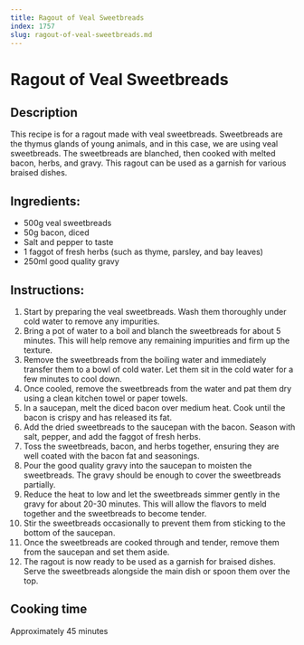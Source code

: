 ```yaml
---
title: Ragout of Veal Sweetbreads
index: 1757
slug: ragout-of-veal-sweetbreads.md
---
```


# Ragout of Veal Sweetbreads

## Description
This recipe is for a ragout made with veal sweetbreads. Sweetbreads are the thymus glands of young animals, and in this case, we are using veal sweetbreads. The sweetbreads are blanched, then cooked with melted bacon, herbs, and gravy. This ragout can be used as a garnish for various braised dishes.

## Ingredients:
- 500g veal sweetbreads
- 50g bacon, diced
- Salt and pepper to taste
- 1 faggot of fresh herbs (such as thyme, parsley, and bay leaves)
- 250ml good quality gravy

## Instructions:
1. Start by preparing the veal sweetbreads. Wash them thoroughly under cold water to remove any impurities.
2. Bring a pot of water to a boil and blanch the sweetbreads for about 5 minutes. This will help remove any remaining impurities and firm up the texture.
3. Remove the sweetbreads from the boiling water and immediately transfer them to a bowl of cold water. Let them sit in the cold water for a few minutes to cool down.
4. Once cooled, remove the sweetbreads from the water and pat them dry using a clean kitchen towel or paper towels.
5. In a saucepan, melt the diced bacon over medium heat. Cook until the bacon is crispy and has released its fat.
6. Add the dried sweetbreads to the saucepan with the bacon. Season with salt, pepper, and add the faggot of fresh herbs.
7. Toss the sweetbreads, bacon, and herbs together, ensuring they are well coated with the bacon fat and seasonings.
8. Pour the good quality gravy into the saucepan to moisten the sweetbreads. The gravy should be enough to cover the sweetbreads partially.
9. Reduce the heat to low and let the sweetbreads simmer gently in the gravy for about 20-30 minutes. This will allow the flavors to meld together and the sweetbreads to become tender.
10. Stir the sweetbreads occasionally to prevent them from sticking to the bottom of the saucepan.
11. Once the sweetbreads are cooked through and tender, remove them from the saucepan and set them aside.
12. The ragout is now ready to be used as a garnish for braised dishes. Serve the sweetbreads alongside the main dish or spoon them over the top.

## Cooking time
Approximately 45 minutes